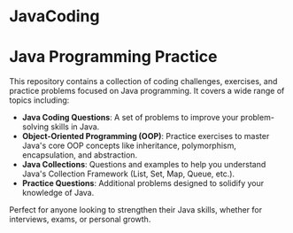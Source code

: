 # JavaCoding

# Java Programming Practice

This repository contains a collection of coding challenges, exercises, and practice problems focused on Java programming. It covers a wide range of topics including:

- **Java Coding Questions**: A set of problems to improve your problem-solving skills in Java.
- **Object-Oriented Programming (OOP)**: Practice exercises to master Java's core OOP concepts like inheritance, polymorphism, encapsulation, and abstraction.
- **Java Collections**: Questions and examples to help you understand Java's Collection Framework (List, Set, Map, Queue, etc.).
- **Practice Questions**: Additional problems designed to solidify your knowledge of Java.

Perfect for anyone looking to strengthen their Java skills, whether for interviews, exams, or personal growth.
